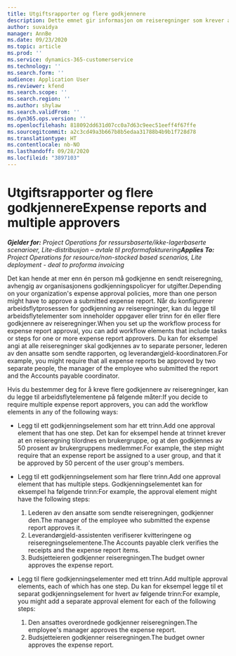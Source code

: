 ```yaml
---
title: Utgiftsrapporter og flere godkjennere
description: Dette emnet gir informasjon om reiseregninger som krever at flere enn én person må godkjennes.
author: suvaidya
manager: AnnBe
ms.date: 09/23/2020
ms.topic: article
ms.prod: ''
ms.service: dynamics-365-customerservice
ms.technology: ''
ms.search.form: ''
audience: Application User
ms.reviewer: kfend
ms.search.scope: ''
ms.search.region: ''
ms.author: shylaw
ms.search.validFrom: ''
ms.dyn365.ops.version: ''
ms.openlocfilehash: 818092dd631d07cc0a7d63c9eec51eeff4f67ffe
ms.sourcegitcommit: a2c3cd49a3b667b8b5edaa31788b4b9b1f728d78
ms.translationtype: HT
ms.contentlocale: nb-NO
ms.lasthandoff: 09/28/2020
ms.locfileid: "3897103"
---
```

# <a name="expense-reports-and-multiple-approvers"></a><span data-ttu-id="35cfc-103">Utgiftsrapporter og flere godkjennere</span><span class="sxs-lookup"><span data-stu-id="35cfc-103">Expense reports and multiple approvers</span></span>

<span data-ttu-id="35cfc-104">_**Gjelder for:** Project Operations for ressursbaserte/ikke-lagerbaserte scenarioer, Lite-distribusjon – avtale til proformafakturering_</span><span class="sxs-lookup"><span data-stu-id="35cfc-104">_**Applies To:** Project Operations for resource/non-stocked based scenarios, Lite deployment - deal to proforma invoicing_</span></span>

<span data-ttu-id="35cfc-105">Det kan hende at mer enn én person må godkjenne en sendt reiseregning, avhengig av organisasjonens godkjenningspolicyer for utgifter.</span><span class="sxs-lookup"><span data-stu-id="35cfc-105">Depending on your organization's expense approval policies, more than one person might have to approve a submitted expense report.</span></span> <span data-ttu-id="35cfc-106">Når du konfigurerer arbeidsflytprosessen for godkjenning av reiseregninger, kan du legge til arbeidsflytelementer som inneholder oppgaver eller trinn for én eller flere godkjennere av reiseregninger.</span><span class="sxs-lookup"><span data-stu-id="35cfc-106">When you set up the workflow process for expense report approval, you can add workflow elements that include tasks or steps for one or more expense report approvers.</span></span> <span data-ttu-id="35cfc-107">Du kan for eksempel angi at alle reiseregninger skal godkjennes av to separate personer, lederen av den ansatte som sendte rapporten, og leverandørgjeld-koordinatoren.</span><span class="sxs-lookup"><span data-stu-id="35cfc-107">For example, you might require that all expense reports be approved by two separate people, the manager of the employee who submitted the report and the Accounts payable coordinator.</span></span>

<span data-ttu-id="35cfc-108">Hvis du bestemmer deg for å kreve flere godkjennere av reiseregninger, kan du legge til arbeidsflytelementene på følgende måter:</span><span class="sxs-lookup"><span data-stu-id="35cfc-108">If you decide to require multiple expense report approvers, you can add the workflow elements in any of the following ways:</span></span>

- <span data-ttu-id="35cfc-109">Legg til ett godkjenningselement som har ett trinn.</span><span class="sxs-lookup"><span data-stu-id="35cfc-109">Add one approval element that has one step.</span></span> <span data-ttu-id="35cfc-110">Det kan for eksempel hende at trinnet krever at en reiseregning tilordnes en brukergruppe, og at den godkjennes av 50 prosent av brukergruppens medlemmer.</span><span class="sxs-lookup"><span data-stu-id="35cfc-110">For example, the step might require that an expense report be assigned to a user group, and that it be approved by 50 percent of the user group's members.</span></span>
- <span data-ttu-id="35cfc-111">Legg til ett godkjenningselement som har flere trinn.</span><span class="sxs-lookup"><span data-stu-id="35cfc-111">Add one approval element that has multiple steps.</span></span> <span data-ttu-id="35cfc-112">Godkjenningselementet kan for eksempel ha følgende trinn:</span><span class="sxs-lookup"><span data-stu-id="35cfc-112">For example, the approval element might have the following steps:</span></span>

    1. <span data-ttu-id="35cfc-113">Lederen av den ansatte som sendte reiseregningen, godkjenner den.</span><span class="sxs-lookup"><span data-stu-id="35cfc-113">The manager of the employee who submitted the expense report approves it.</span></span>
    2. <span data-ttu-id="35cfc-114">Leverandørgjeld-assistenten verifiserer kvitteringene og reiseregningselementene.</span><span class="sxs-lookup"><span data-stu-id="35cfc-114">The Accounts payable clerk verifies the receipts and the expense report items.</span></span>
    3. <span data-ttu-id="35cfc-115">Budsjetteieren godkjenner reiseregningen.</span><span class="sxs-lookup"><span data-stu-id="35cfc-115">The budget owner approves the expense report.</span></span>

- <span data-ttu-id="35cfc-116">Legg til flere godkjenningselementer med ett trinn.</span><span class="sxs-lookup"><span data-stu-id="35cfc-116">Add multiple approval elements, each of which has one step.</span></span> <span data-ttu-id="35cfc-117">Du kan for eksempel legge til et separat godkjenningselement for hvert av følgende trinn:</span><span class="sxs-lookup"><span data-stu-id="35cfc-117">For example, you might add a separate approval element for each of the following steps:</span></span>

    1. <span data-ttu-id="35cfc-118">Den ansattes overordnede godkjenner reiseregningen.</span><span class="sxs-lookup"><span data-stu-id="35cfc-118">The employee's manager approves the expense report.</span></span>
    2. <span data-ttu-id="35cfc-119">Budsjetteieren godkjenner reiseregningen.</span><span class="sxs-lookup"><span data-stu-id="35cfc-119">The budget owner approves the expense report.</span></span>
